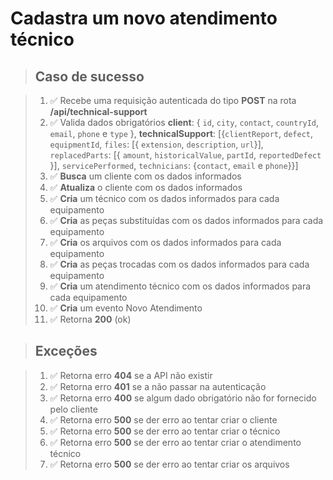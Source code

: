 # Cadastra um novo atendimento técnico

> ## Caso de sucesso

> 1. ✅ Recebe uma requisição autenticada do tipo **POST** na rota **/api/technical-support**
> 2. ✅ Valida dados obrigatórios **client**: { `id`, `city`, `contact`, `countryId`, `email`, `phone` e `type` }, **technicalSupport**: [{`clientReport`, `defect`, `equipmentId`, `files`: [{ `extension`, `description`, `url`}], `replacedParts`: [{ `amount`, `historicalValue`, `partId`, `reportedDefect` }], `servicePerformed`, `technicians`: {`contact`, `email` e `phone`}}]
> 3. ✅ **Busca** um cliente com os dados informados
> 4. ✅ **Atualiza** o cliente com os dados informados
> 5. ✅ **Cria** um técnico com os dados informados para cada equipamento
> 6. ✅ **Cria** as peças substituídas com os dados informados para cada equipamento
> 7. ✅ **Cria** os arquivos com os dados informados para cada equipamento
> 8. ✅ **Cria** as peças trocadas com os dados informados para cada equipamento
> 9. ✅ **Cria** um atendimento técnico com os dados informados para cada equipamento
> 10. ✅ **Cria** um evento Novo Atendimento
> 11. ✅ Retorna **200** (ok)

> ## Exceções

> 1. ✅ Retorna erro **404** se a API não existir
> 2. ✅ Retorna erro **401** se a não passar na autenticação
> 3. ✅ Retorna erro **400** se algum dado obrigatório não for fornecido pelo cliente
> 4. ✅ Retorna erro **500** se der erro ao tentar criar o cliente
> 5. ✅ Retorna erro **500** se der erro ao tentar criar o técnico
> 6. ✅ Retorna erro **500** se der erro ao tentar criar o atendimento técnico
> 7. ✅ Retorna erro **500** se der erro ao tentar criar os arquivos

